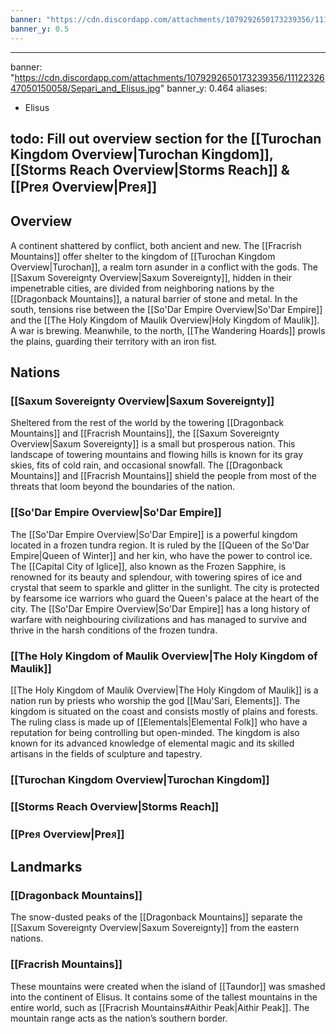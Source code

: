 ```yaml
---
banner: "https://cdn.discordapp.com/attachments/1079292650173239356/1112232647050150058/Separi_and_Elisus.jpg"
banner_y: 0.5
---
```

---
banner: "https://cdn.discordapp.com/attachments/1079292650173239356/1112232647050150058/Separi_and_Elisus.jpg"
banner_y: 0.464
aliases:
- Elisus

todo: Fill out overview section for the [[Turochan Kingdom Overview|Turochan Kingdom]], [[Storms Reach Overview|Storms Reach]] & [[Preᴙ Overview|Preᴙ]]
---
## Overview
A continent shattered by conflict, both ancient and new. The [[Fracrish Mountains]] offer shelter to the kingdom of [[Turochan Kingdom Overview|Turochan]], a realm torn asunder in a conflict with the gods. The [[Saxum Sovereignty Overview|Saxum Sovereignty]], hidden in their impenetrable cities, are divided from neighboring nations by the [[Dragonback Mountains]], a natural barrier of stone and metal. In the south, tensions rise between the [[So'Dar Empire Overview|So'Dar Empire]] and the [[The Holy Kingdom of Maulik Overview|Holy Kingdom of Maulik]]. A war is brewing. Meanwhile, to the north, [[The Wandering Hoards]] prowls the plains, guarding their territory with an iron fist.
## Nations
### [[Saxum Sovereignty Overview|Saxum Sovereignty]]
Sheltered from the rest of the world by the towering [[Dragonback Mountains]] and [[Fracrish Mountains]], the [[Saxum Sovereignty Overview|Saxum Sovereignty]] is a small but prosperous nation. This landscape of towering mountains and flowing hills is known for its gray skies, fits of cold rain, and occasional snowfall. The [[Dragonback Mountains]] and [[Fracrish Mountains]] shield the people from most of the threats that loom beyond the boundaries of the nation.
### [[So'Dar Empire Overview|So'Dar Empire]]
The [[So'Dar Empire Overview|So'Dar Empire]] is a powerful kingdom located in a frozen tundra region. It is ruled by the [[Queen of the So'Dar Empire|Queen of Winter]] and her kin, who have the power to control ice. The [[Capital City of Iglice]], also known as the Frozen Sapphire, is renowned for its beauty and splendour, with towering spires of ice and crystal that seem to sparkle and glitter in the sunlight. The city is protected by fearsome ice warriors who guard the Queen's palace at the heart of the city. The [[So'Dar Empire Overview|So'Dar Empire]] has a long history of warfare with neighbouring civilizations and has managed to survive and thrive in the harsh conditions of the frozen tundra.
### [[The Holy Kingdom of Maulik Overview|The Holy Kingdom of Maulik]]
[[The Holy Kingdom of Maulik Overview|The Holy Kingdom of Maulik]] is a nation run by priests who worship the god [[Mau'Sari, Elements]]. The kingdom is situated on the coast and consists mostly of plains and forests. The ruling class is made up of [[Elementals|Elemental Folk]] who have a reputation for being controlling but open-minded. The kingdom is also known for its advanced knowledge of elemental magic and its skilled artisans in the fields of sculpture and tapestry.
### [[Turochan Kingdom Overview|Turochan Kingdom]]
### [[Storms Reach Overview|Storms Reach]]
### [[Preᴙ Overview|Preᴙ]]
## Landmarks
### [[Dragonback Mountains]]
The snow-dusted peaks of the [[Dragonback Mountains]] separate the [[Saxum Sovereignty Overview|Saxum Sovereignty]] from the eastern nations.
### [[Fracrish Mountains]]
These mountains were created when the island of [[Taundor]] was smashed into the continent of Elisus. It contains some of the tallest mountains in the entire world, such as [[Fracrish Mountains#Aithir Peak|Aithir Peak]]. The mountain range acts as the nation’s southern border.